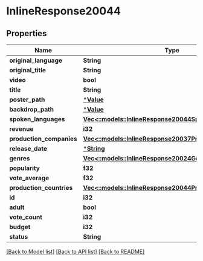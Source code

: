 # InlineResponse20044

## Properties

Name | Type | Description | Notes
------------ | ------------- | ------------- | -------------
**original_language** | **String** |  | [optional] 
**original_title** | **String** |  | [optional] 
**video** | **bool** |  | [optional] 
**title** | **String** |  | [optional] 
**poster_path** | [***Value**](.md) |  | [optional] 
**backdrop_path** | [***Value**](.md) |  | [optional] 
**spoken_languages** | [**Vec<::models::InlineResponse20044SpokenLanguages>**](inline_response_200_44_spoken_languages.md) |  | [optional] 
**revenue** | **i32** |  | [optional] 
**production_companies** | [**Vec<::models::InlineResponse20037ProductionCompanies>**](inline_response_200_37_production_companies.md) |  | [optional] 
**release_date** | [***String**](string.md) |  | [optional] 
**genres** | [**Vec<::models::InlineResponse20024Genres>**](inline_response_200_24_genres.md) |  | [optional] 
**popularity** | **f32** |  | [optional] 
**vote_average** | **f32** |  | [optional] 
**production_countries** | [**Vec<::models::InlineResponse20044ProductionCountries>**](inline_response_200_44_production_countries.md) |  | [optional] 
**id** | **i32** |  | [optional] 
**adult** | **bool** |  | [optional] 
**vote_count** | **i32** |  | [optional] 
**budget** | **i32** |  | [optional] 
**status** | **String** |  | [optional] 

[[Back to Model list]](../README.md#documentation-for-models) [[Back to API list]](../README.md#documentation-for-api-endpoints) [[Back to README]](../README.md)


